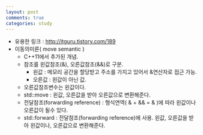 ```yaml
---
layout: post
comments: true
categories: study
---
```


* 유용한 링크 : http://itguru.tistory.com/189
* 이동의미론( move semantic )
  * C++11에서 추가된 개념. 
  * 참조를 왼값참조(&), 오른값참조(&&)로 구분.
     * 왼값 : 메모리 공간을 할당받고 주소를 가지고 있어서 &연산자로 접근 가능.
     * 오른값 : 왼값이 아닌 값.
   * 오른값참조변수는 왼값이다. 
   * std::move : 왼값, 오른값을 받아 오른값으로 변환해준다.
  * 전달참조(forwarding reference) : 형식연역( & + && = & )에 따라 왼값이나 오른값이 될수 있다.
  * std::forward : 전달참조(forwarding reference)에 사용. 왼값, 오른값을 받아 왼값이나, 오른값으로 변환해준다.
